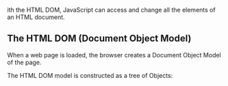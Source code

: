 ith the HTML DOM, JavaScript can access and change all the elements of an HTML document.

## The HTML DOM (Document Object Model)
When a web page is loaded, the browser creates a Document Object Model of the page.

The HTML DOM model is constructed as a tree of Objects: